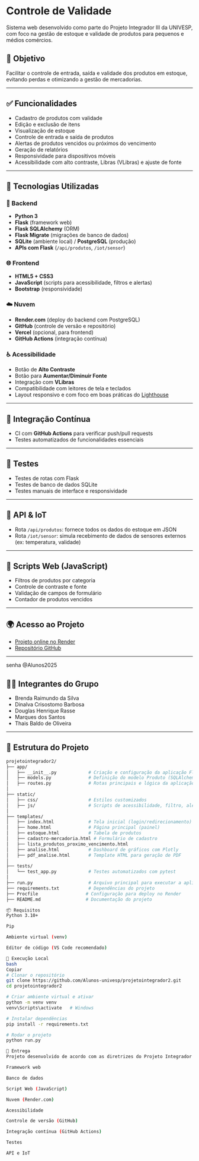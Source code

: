 # Controle de Validade

Sistema web desenvolvido como parte do Projeto Integrador III da UNIVESP, com foco na gestão de estoque e validade de produtos para pequenos e médios comércios.

## 🎯 Objetivo

Facilitar o controle de entrada, saída e validade dos produtos em estoque, evitando perdas e otimizando a gestão de mercadorias.

---

## ✅ Funcionalidades

- Cadastro de produtos com validade
- Edição e exclusão de itens
- Visualização de estoque
- Controle de entrada e saída de produtos
- Alertas de produtos vencidos ou próximos do vencimento
- Geração de relatórios
- Responsividade para dispositivos móveis
- Acessibilidade com alto contraste, Libras (VLibras) e ajuste de fonte

---

## 🧰 Tecnologias Utilizadas

### 🔧 Backend
- **Python 3**
- **Flask** (framework web)
- **Flask SQLAlchemy** (ORM)
- **Flask Migrate** (migrações de banco de dados)
- **SQLite** (ambiente local) / **PostgreSQL** (produção)
- **APIs com Flask** (`/api/produtos`, `/iot/sensor`)

### 🌐 Frontend
- **HTML5 + CSS3**
- **JavaScript** (scripts para acessibilidade, filtros e alertas)
- **Bootstrap** (responsividade)

### ☁️ Nuvem
- **Render.com** (deploy do backend com PostgreSQL)
- **GitHub** (controle de versão e repositório)
- **Vercel** (opcional, para frontend)
- **GitHub Actions** (integração contínua)

### ♿ Acessibilidade
- Botão de **Alto Contraste**
- Botão para **Aumentar/Diminuir Fonte**
- Integração com **VLibras**
- Compatibilidade com leitores de tela e teclados
- Layout responsivo e com foco em boas práticas do [Lighthouse](https://developers.google.com/web/tools/lighthouse/)

---

## 🔁 Integração Contínua

- CI com **GitHub Actions** para verificar push/pull requests
- Testes automatizados de funcionalidades essenciais

---

## 🔬 Testes

- Testes de rotas com Flask
- Testes de banco de dados SQLite
- Testes manuais de interface e responsividade

---

## 🔗 API & IoT

- Rota `/api/produtos`: fornece todos os dados do estoque em JSON
- Rota `/iot/sensor`: simula recebimento de dados de sensores externos (ex: temperatura, validade)

---

## 🧪 Scripts Web (JavaScript)

- Filtros de produtos por categoria
- Controle de contraste e fonte
- Validação de campos de formulário
- Contador de produtos vencidos

---

## 🌍 Acesso ao Projeto

- [Projeto online no Render](https://projetointegrador2-r303.onrender.com)
- [Repositório GitHub](https://github.com/Alunos-univesp/projetointegrador2)

---
senha @Alunos2025
## 👨‍💻 Integrantes do Grupo

- Brenda Raimundo da Silva  
- Dinalva Crisostomo Barbosa  
- Douglas Henrique Rasse  
- Marques dos Santos  
- Thais Baldo de Oliveira

---

## 📁 Estrutura do Projeto

```bash
projetointegrador2/
├── app/
│   ├── __init__.py            # Criação e configuração da aplicação Flask
│   ├── models.py              # Definição do modelo Produto (SQLAlchemy)
│   ├── routes.py              # Rotas principais e lógica da aplicação
│
├── static/
│   ├── css/                   # Estilos customizados
│   ├── js/                    # Scripts de acessibilidade, filtro, alerta
│
├── templates/
│   ├── index.html             # Tela inicial (login/redirecionamento)
│   ├── home.html              # Página principal (painel)
│   ├── estoque.html           # Tabela de produtos
│   ├── cadastro-mercadoria.html # Formulário de cadastro
│   ├── lista_produtos_proximo_vencimento.html
│   ├── analise.html           # Dashboard de gráficos com Plotly
│   ├── pdf_analise.html       # Template HTML para geração de PDF
│
├── tests/
│   └── test_app.py            # Testes automatizados com pytest
│
├── run.py                     # Arquivo principal para executar a aplicação
├── requirements.txt           # Dependências do projeto
├── Procfile                  # Configuração para deploy no Render
├── README.md                 # Documentação do projeto

📦 Requisitos
Python 3.10+

Pip

Ambiente virtual (venv)

Editor de código (VS Code recomendado)

🚀 Execução Local
bash
Copiar
# Clonar o repositório
git clone https://github.com/Alunos-univesp/projetointegrador2.git
cd projetointegrador2

# Criar ambiente virtual e ativar
python -m venv venv
venv\Scripts\activate   # Windows

# Instalar dependências
pip install -r requirements.txt

# Rodar o projeto
python run.py

📅 Entrega
Projeto desenvolvido de acordo com as diretrizes do Projeto Integrador III da UNIVESP, atendendo aos critérios obrigatórios:

Framework web

Banco de dados

Script Web (JavaScript)

Nuvem (Render.com)

Acessibilidade

Controle de versão (GitHub)

Integração contínua (GitHub Actions)

Testes

API e IoT